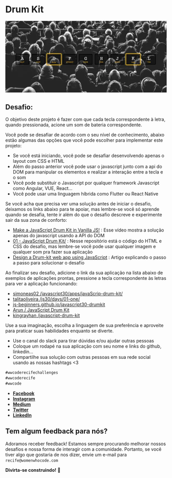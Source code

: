 # Drum Kit

![Um gif com uma foto de background e algumas letras com bordas que ficam com estilo diferente quando estão focadas através do teclado](./drum.jpeg)

## Desafio:

O objetivo deste projeto é fazer com que cada tecla correspondente à letra, quando pressionada, acione um som de bateria correspondente.

Você pode se desafiar de acordo com o seu nível de conhecimento, abaixo estão algumas das opções que você pode escolher para implementar este projeto:

- Se você está iniciando, você pode se desafiar desenvolvendo apenas o layout com CSS e HTML
- Além do passo anterior você pode usar o javascript junto com a api do DOM para manipular os elementos e realizar a interação entre a tecla e o som
- Você pode substituir o Javascript por qualquer framework Javascript como Angular, VUE, React...
- Você pode usar uma linguagem híbrida como Flutter ou React Native

Se você acha que precisa ver uma solução antes de iniciar o desafio, deixamos os links abaixo para te apoiar, mas lembre-se você só aprende quando se desafia, tente ir além do que o desafio descreve e experimente sair da sua zona de conforto:

- [Make a JavaScript Drum Kit in Vanilla JS!](https://www.youtube.com/watch?v=VuN8qwZoego) : Esse vídeo mostra a solução apenas do javascript usando a API do DOM
- [01 - JavaScript Drum Kit/](https://github.com/wesbos/JavaScript30/tree/master/01%20-%20JavaScript%20Drum%20Kit) : Nesse repositório está o código do HTML e CSS do desafio, mas lembre-se você pode usar qualquer imagem e qualquer som pra fazer sua aplicação
- [Design a Drum-kit web app using JavaScript](https://www.geeksforgeeks.org/design-a-drum-kit-web-app-using-javascript/) : Artigo explicando o passo a passo para solucionar o desafio

Ao finalizar seu desafio, adicione o link da sua aplicação na lista abaixo de exemplos de aplicações prontas, pressione a tecla correspondente às letras para ver a aplicação funcionando:

- [simoneas02 /javascript30/apps/javaScrip-drum-kit/](https://simoneas02.github.io/javascript30/apps/javaScrip-drum-kit/)
- [talitaoliveira /js30/days/01-one/](https://talitaoliveira.com.br/js30/days/01-one/)
- [js-beginners.github.io/javascript30-drumkit](https://js-beginners.github.io/javascript30-drumkit/)
- [Arun / JavaScript Drum Kit](https://codepen.io/amdsouza92/pen/xdooWa)
- [kingrayhan /javascript-drum-kit](https://kingrayhan.github.io/javascript-drum-kit/)

Use a sua imaginação, escolha a linguagem de sua preferência e aproveite para praticar suas habilidades enquanto se diverte.

- Use o canal do slack para tirar dúvidas e/ou ajudar outras pessoas
- Coloque um rodapé na sua aplicação com seu nome e links do github, linkedin...
- Compartilhe sua solução com outras pessoas em sua rede social usando as nossas hashtags <3

```javascript
#wwcoderecifechallenges
#wwcoderecife
#wwcode
```

- **[Facebook](https://www.facebook.com/groups/wwcrecife)**
- **[Instagram](http://instagram.com/wwcoderecife)**
- **[Medium](https://medium.com/@karina_43953)**
- **[Twitter](https://twitter.com/WWCode_Recife)**
- **[LinkedIn](https://www.linkedin.com/company/women-who-code-recife)**

## Tem algum feedback para nós?

Adoramos receber feedback! Estamos sempre procurando melhorar nossos
desafios e nossa forma de interagir com a comunidade. Portanto, se você
tiver algo que gostaria de nos dizer, envie um e-mail para `recife@womenwhocode.com`

**Divirta-se construindo!** 🚀
